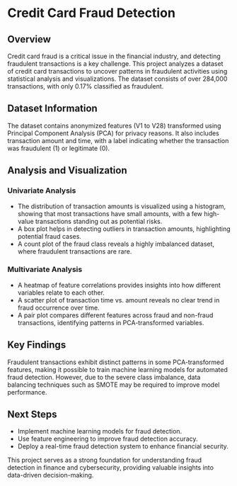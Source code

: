 # Credit Card Fraud Detection

## Overview
Credit card fraud is a critical issue in the financial industry, and detecting fraudulent transactions is a key challenge. This project analyzes a dataset of credit card transactions to uncover patterns in fraudulent activities using statistical analysis and visualizations. The dataset consists of over 284,000 transactions, with only 0.17% classified as fraudulent.

## Dataset Information
The dataset contains anonymized features (V1 to V28) transformed using Principal Component Analysis (PCA) for privacy reasons. It also includes transaction amount and time, with a label indicating whether the transaction was fraudulent (1) or legitimate (0).

## Analysis and Visualization

### Univariate Analysis
- The distribution of transaction amounts is visualized using a histogram, showing that most transactions have small amounts, with a few high-value transactions standing out as potential risks.
- A box plot helps in detecting outliers in transaction amounts, highlighting potential fraud cases.
- A count plot of the fraud class reveals a highly imbalanced dataset, where fraudulent transactions are rare.

### Multivariate Analysis
- A heatmap of feature correlations provides insights into how different variables relate to each other.
- A scatter plot of transaction time vs. amount reveals no clear trend in fraud occurrence over time.
- A pair plot compares different features across fraud and non-fraud transactions, identifying patterns in PCA-transformed variables.

## Key Findings
Fraudulent transactions exhibit distinct patterns in some PCA-transformed features, making it possible to train machine learning models for automated fraud detection. However, due to the severe class imbalance, data balancing techniques such as SMOTE may be required to improve model performance.

## Next Steps
- Implement machine learning models for fraud detection.
- Use feature engineering to improve fraud detection accuracy.
- Deploy a real-time fraud detection system to enhance financial security.

This project serves as a strong foundation for understanding fraud detection in finance and cybersecurity, providing valuable insights into data-driven decision-making.

